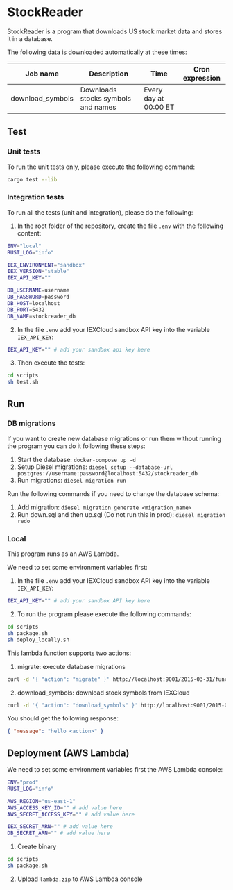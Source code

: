 # StockReader

StockReader is a program that downloads US stock market data and stores it in a database.

The following data is downloaded automatically at these times:

| Job name         | Description                        | Time                  | Cron expression |
|------------------|------------------------------------|-----------------------|-----------------|
| download_symbols | Downloads stocks symbols and names | Every day at 00:00 ET |                 |

## Test

### Unit tests

To run the unit tests only, please execute the following command:

```bash
cargo test --lib
```

### Integration tests

To run all the tests (unit and integration), please do the following:

1. In the root folder of the repository, create the file `.env` with the following content:
```bash
ENV="local"
RUST_LOG="info"

IEX_ENVIRONMENT="sandbox"
IEX_VERSION="stable"
IEX_API_KEY=""

DB_USERNAME=username
DB_PASSWORD=password
DB_HOST=localhost
DB_PORT=5432
DB_NAME=stockreader_db
```

2. In the file `.env` add your IEXCloud sandbox API key into the variable `IEX_API_KEY`:
```bash
IEX_API_KEY="" # add your sandbox api key here
```

3. Then execute the tests:
```bash
cd scripts
sh test.sh
```

## Run

### DB migrations

If you want to create new database migrations or run them without running
the program you can do it following these steps:

1. Start the database: `docker-compose up -d`
2. Setup Diesel migrations: `diesel setup --database-url postgres://username:password@localhost:5432/stockreader_db`
3. Run migrations: `diesel migration run`

Run the following commands if you need to change the database schema:

1. Add migration: `diesel migration generate <migration_name>`
2. Run down.sql and then up.sql (Do not run this in prod): `diesel migration redo`

### Local

This program runs as an AWS Lambda.

We need to set some environment variables first:

1. In the file `.env` add your IEXCloud sandbox API key into the variable `IEX_API_KEY`:
```bash
IEX_API_KEY="" # add your sandbox API key here
```
2. To run the program please execute the following commands:
```bash
cd scripts
sh package.sh
sh deploy_locally.sh
```

This lambda function supports two actions:

1. migrate: execute database migrations
```bash
curl -d '{ "action": "migrate" }' http://localhost:9001/2015-03-31/functions/myfunction/invocations
```
2. download_symbols: download stock symbols from IEXCloud
```bash
curl -d '{ "action": "download_symbols" }' http://localhost:9001/2015-03-31/functions/myfunction/invocations
```

You should get the following response:
```json
{ "message": "hello <action>" }
```

## Deployment (AWS Lambda)

We need to set some environment variables first the AWS Lambda console:

 ```bash
ENV="prod"
RUST_LOG="info"

AWS_REGION="us-east-1"
AWS_ACCESS_KEY_ID="" # add value here
AWS_SECRET_ACCESS_KEY="" # add value here

IEX_SECRET_ARN="" # add value here
DB_SECRET_ARN="" # add value here
```

1. Create binary
```bash
cd scripts
sh package.sh
```
2. Upload `lambda.zip` to AWS Lambda console
